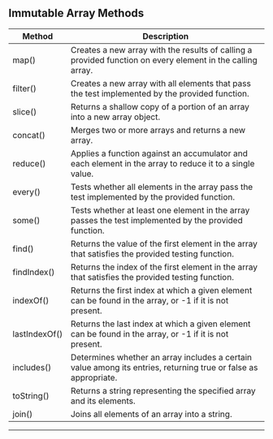 ## Immutable Array Methods

| Method        | Description                                                                                                     |
| ------------- | --------------------------------------------------------------------------------------------------------------- |
| map()         | Creates a new array with the results of calling a provided function on every element in the calling array.      |
| filter()      | Creates a new array with all elements that pass the test implemented by the provided function.                  |
| slice()       | Returns a shallow copy of a portion of an array into a new array object.                                        |
| concat()      | Merges two or more arrays and returns a new array.                                                              |
| reduce()      | Applies a function against an accumulator and each element in the array to reduce it to a single value.         |
| every()       | Tests whether all elements in the array pass the test implemented by the provided function.                     |
| some()        | Tests whether at least one element in the array passes the test implemented by the provided function.           |
| find()        | Returns the value of the first element in the array that satisfies the provided testing function.               |
| findIndex()   | Returns the index of the first element in the array that satisfies the provided testing function.               |
| indexOf()     | Returns the first index at which a given element can be found in the array, or -1 if it is not present.         |
| lastIndexOf() | Returns the last index at which a given element can be found in the array, or -1 if it is not present.          |
| includes()    | Determines whether an array includes a certain value among its entries, returning true or false as appropriate. |
| toString()    | Returns a string representing the specified array and its elements.                                             |
| join()        | Joins all elements of an array into a string.                                                                   |

---
